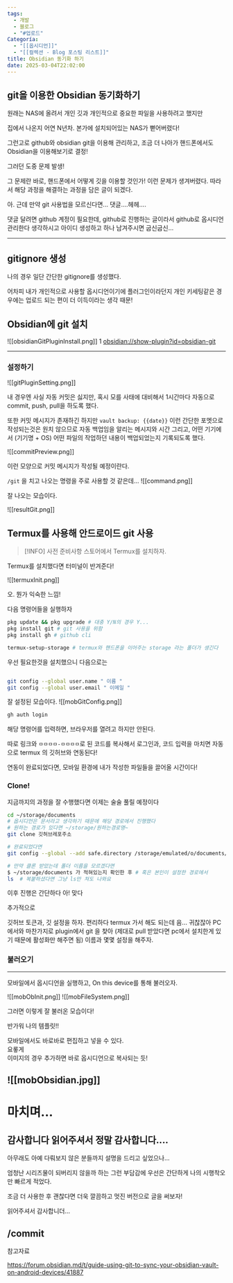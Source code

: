 ```yaml
---
tags:
  - 개발
  - 블로그
  - "#업로드"
Categoría:
  - "[[옵시디언]]"
  - "[[컬렉션 - Blog 포스팅 리스트]]"
title: Obsidian 동기화 하기
date: 2025-03-04T22:02:00
---
```

## git을 이용한 Obsidian 동기화하기 

원래는 NAS에 올려서 개인 깃과 개인적으로 중요한 파일을 사용하려고 했지만

집에서 나온지 어연 N년차. 본가에 설치되어있는 NAS가 뻗어버렸다!

그런고로 github와 obsidian git을 이용해 관리하고, 조금 더 나아가 핸드폰에서도 Obsidian을 이용해보기로 결정!

그러던 도중 문제 발생! 

그 문제란 바로, 핸드폰에서 어떻게 깃을 이용할 것인가!
이런 문제가 생겨버렸다. 따라서 해당 과정을 해결하는 과정을 담은 글이 되겠다.


아. 근데  만약 git 사용법을 모르신다면... 댓글....헤헤....

댓글 달려면 github 계정이 필요한데, github로 진행하는 글이라서 github로 옵시디언 관리한다 생각하시고 아이디 생성하고 하나 남겨주시면 굽신굽신...

---

## gitignore 생성

나의 경우 일단 간단한 gitignore를 생성했다.

어차피 내가 개인적으로 사용할 옵시디언이기에 플러그인이라던지 개인 키세팅같은 경우에는 업로드 되는 편이 더 이득이라는 생각 때문!



## Obsidian에 git 설치


![[obsidianGitPluginInstall.png]]
1
[obsidian://show-plugin?id=obsidian-git](obsidian://show-plugin?id=obsidian-git)

---

### 설정하기 
![[gitPluginSetting.png]]

내 경우엔 사실 자동 커밋은 싫지만, 혹시 모를 사태에 대비해서 1시간마다 자동으로 commit, push, pull을 하도록 했다. 

또한 커밋 메시지가 존재하긴 하지만 
`vault backup: {{date}}` 이런 간단한 포멧으로 작성되는것은 원치 않으므로 자동 백업임을 알리는 메시지와 시간 그리고, 어떤 기기에서 (기기명 + OS)  어떤 파일의 작업하던 내용이 백업되었는지 기록되도록 했다.

![[commitPreview.png]]

이런 모양으로 커밋 메시지가 작성될 예정이란다.

`/git` 을 치고 나오는 명령을 주로 사용할 것 같은데... 
![[command.png]]

잘 나오는 모습이다. 

![[resultGit.png]]


## Termux를 사용해 안드로이드 git 사용

  > [!INFO] 사전 준비사항
  > 스토어에서 Termux를 설치하자.
  
  
Termux를 설치했다면 터미널이 반겨준다!

![[termuxInit.png]]


오. 뭔가 익숙한 느낌!

다음 명령어들을 실행하자

```bash
pkg update && pkg upgrade # 대충 Y/N의 경우 Y...
pkg install git # git 사용을 위함
pkg install gh # github cli

termux-setup-storage # termux와 핸드폰을 이어주는 storage 라는 폴더가 생긴다


```



우선 필요한것을 설치했으니 다음으로는 
```sh

git config --global user.name " 이름 "
git config --global user.email " 이메일 "
```

잘 설정된 모습이다.
![[mobGitConfig.png]]

```sh
gh auth login 
```

해당 명령어를 입력하면, 브라우저를 열려고 하지만 안된다.

따로 링크와 `ㅁㅁㅁㅁ-ㅁㅁㅁㅁ`로 된 코드를  복사해서 로그인과, 코드 입력을 마치면 자동으로 termux 의 깃허브와 연동된다!

연동이 완료되었다면, 모바일 환경에 내가 작성한 파일들을 끌어올 시간이다! 

###  Clone! 

지금까지의 과정을 잘 수행했다면 이제는 술술 풀릴 예정이다

```bash
cd ~/storage/documents 
# 옵시디언은 문서라고 생각하기 때문에 해당 경로에서 진행했다
# 원하는 경로가 있다면 ~/storage/원하는경로명~
git clone 깃허브레포주소

# 완료되었다면
git config --global --add safe.directory /storage/emulated/o/documents/레포이름

# 만약 클론 받았는데 폴더 이름을 모르겠다면
$ ~/storage/documents 가 적혀있는지 확인한 후 # 혹은 본인이 설정한 경로에서 
ls  # 복붙하셨다면 그냥 ls만 쳐도 나와요
```

이후 진행은 간단하다
아! 맞다

추가적으로


깃허브 토큰과, 깃 설정을 하자. 편리하다
termux 가서 해도 되는데 음... 귀찮잖아
PC에서와 마찬가지로 plugin에서 git 을 찾아 (제대로 pull 받았다면 pc에서 설치한게 있기 때문에 활성화만 해주면 됨) 이름과 몇몇 설정을 해주자.

### 불러오기 



---

모바일에서 옵시디언을 실행하고, On this device를 통해 불러오자.

![[mobObInit.png]]
![[mobFileSystem.png]]

그러면 이렇게 잘 불러온 모습이다! 

반가워 나의 템플릿!! 

모바일에서도 바로바로 편집하고 넣을 수 있다.  
요롷게  
이미지의 경우 추가하면 바로 옵시디언으로 복사되는 듯!  

![[mobObsidian.jpg]]
---


# 마치며...


## 감사합니다 읽어주셔서 정말 감사합니다....


아무래도 아예 다뤄보지 않은 분들까지 설명을 드리고 싶었으나...

엄청난 시리즈물이 되버리지 않을까 하는 그런 부담감에 우선은 간단하게 나의 시행착오만 빠르게 적었다. 

조금 더 사용한 후 괜찮다면 더욱 깔끔하고 멋진 버전으로 글을 써보자!

읽어주셔서 감사합니더...



/commit
---

참고자료

https://forum.obsidian.md/t/guide-using-git-to-sync-your-obsidian-vault-on-android-devices/41887
